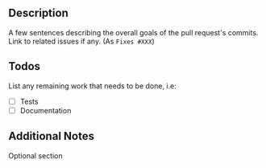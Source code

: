 ## Description
A few sentences describing the overall goals of the pull request's commits.
Link to related issues if any. (As `Fixes #XXX`)

## Todos
List any remaining work that needs to be done, i.e:
- [ ] Tests
- [ ] Documentation

## Additional Notes
Optional section
